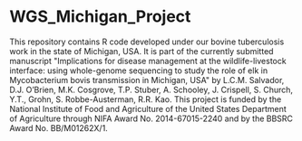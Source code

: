 # WGS_Michigan_Project
This repository contains R code developed under our bovine tuberculosis work in the state of Michigan, USA. It is part of the currently submitted manuscript "Implications for disease management at the wildlife-livestock interface: using whole-genome sequencing to study the role of elk in Mycobacterium bovis transmission in Michigan, USA" by  L.C.M. Salvador, D.J. O’Brien, M.K. Cosgrove, T.P. Stuber, A. Schooley, J. Crispell, S. Church, Y.T., Grohn, S. Robbe-Austerman, R.R. Kao. This project is funded by the National Institute of Food and Agriculture of the United States Department of Agriculture through NIFA Award No. 2014-67015-2240 and by the BBSRC Award No. BB/M01262X/1. 

